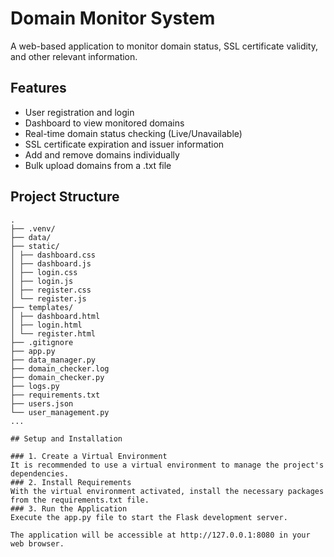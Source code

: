# Domain Monitor System

A web-based application to monitor domain status, SSL certificate validity, and other relevant information.

## Features

*   User registration and login
*   Dashboard to view monitored domains
*   Real-time domain status checking (Live/Unavailable)
*   SSL certificate expiration and issuer information
*   Add and remove domains individually
*   Bulk upload domains from a .txt file

## Project Structure
```
.
├── .venv/
├── data/
├── static/
│ ├── dashboard.css
│ ├── dashboard.js
│ ├── login.css
│ ├── login.js
│ ├── register.css
│ └── register.js
├── templates/
│ ├── dashboard.html
│ ├── login.html
│ └── register.html
├── .gitignore
├── app.py
├── data_manager.py
├── domain_checker.log
├── domain_checker.py
├── logs.py
├── requirements.txt
├── users.json
└── user_management.py
...

## Setup and Installation

### 1. Create a Virtual Environment
It is recommended to use a virtual environment to manage the project's dependencies.
### 2. Install Requirements
With the virtual environment activated, install the necessary packages from the requirements.txt file.
### 3. Run the Application
Execute the app.py file to start the Flask development server.

The application will be accessible at http://127.0.0.1:8080 in your web browser.

